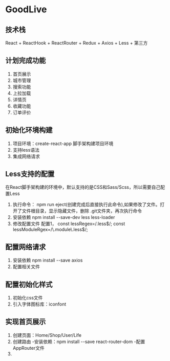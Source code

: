 # GoodLive

## 技术栈
React + ReactHook + ReactRouter + Redux + Axios + Less + 第三方

## 计划完成功能 
 1. 首页展示
 2. 城市管理
 3. 搜索功能
 4. 上拉加载
 5. 详情页
 6. 收藏功能
 7. 订单评价

 ## 初始化环境构建
 1. 项目环境：create-react-app 脚手架构建项目环境
 2. 支持less语法
 3. 集成网络请求

 ## Less支持的配置
 在React脚手架构建的环境中，默认支持的是CSS和Sass/Scss，所以需要自己配置Less
 
 1. 执行命令： 
 npm run eject(创建完成后直接执行此命令),如果修改了文件。打开了文件根目录，显示隐藏文件，删除 .git文件夹，再次执行命令
 2. 安装依赖
 npm install --save-dev less less-loader
 3. 修改配置文件
 配置1，
 const lessRegex=/\.less$/;
 const lessModuleRgex=/\.module\.less$/;
## 配置网络请求
1. 安装依赖
npm install --save axios
2. 配置相关文件


## 配置初始化样式
 1. 初始化css文件
 2. 引入字体图标库：iconfont

 ## 实现首页展示
 1. 创建页面：Home/Shop/User/Life
 2. 创建路由
    -安装依赖：npm install --save react-router-dom
    -配置AppRouter文件
 3. 
